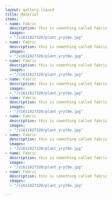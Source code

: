 ```yaml
---
layout: gallery.liquid
title: Material
items:
- name: Fabric
  description: this is something called fabric
  images:
  - "/v1611827320/plant_yryt8e.jpg"
- name: Fabric
  description: this is something called fabric
  images:
  - "/v1611827320/plant_yryt8e.jpg"
- name: Fabric
  description: this is something called fabric
  images:
  - "/v1611827320/plant_yryt8e.jpg"
- name: Fabric
  description: this is something called fabric
  images:
  - "/v1611827320/plant_yryt8e.jpg"
- name: Fabric
  description: this is something called fabric
  images:
  - "/v1611827320/plant_yryt8e.jpg"
- name: Fabric
  description: this is something called fabric
  images:
  - "/v1611827320/plant_yryt8e.jpg"
- name: Fabric
  description: this is something called fabric
  images:
  - "/v1611827320/plant_yryt8e.jpg"
- name: Fabric
  description: this is something called fabric
  images:
  - "/v1611827320/plant_yryt8e.jpg"
- name: Fabric
  description: this is something called fabric
  images:
  - "/v1611827320/plant_yryt8e.jpg"

---
```

